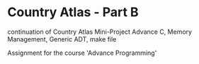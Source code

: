# Country Atlas - Part B
continuation of Country Atlas Mini-Project
Advance C, Memory Management, Generic ADT, make file

Assignment for the course 'Advance Programming'
